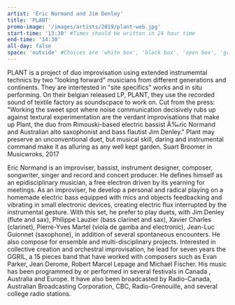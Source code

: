 ```yaml
---
artist: 'Eric Normand and Jim Denley'
title: 'PLANT'
promo-image: '/images/artists/2019/plant-web.jpg'
start-time: '13:30' #Times should be written in 24 hour time
end-time: '14:30'
all-day: false
space: 'outside' #Choices are 'white box', 'black box', 'open box', 'grounds'
---
```

<!-- Description -->
PLANT is a project of duo improvisation using extended instrumemtal technics by two "looking forward" musicians from different generations and continents.
They are intertested in "site specifics" works and in situ performing.
On their belgian released LP, PLANT, they use the recorded sound of textile factory as soundscpace to work on.
Cut from the press: "Working the sweet spot where noise communication decisively rubs up against textural experimentation are the verdant improvisations that make up Plant, the duo from Rimouski-based electric bassist Ã‰ric Normand and Australian alto saxophonist and bass flautist Jim Denley."
Plant may preserve an unconventional duet, but musical skill, daring and instrumental command make it as alluring as any well kept garden. Suart Broomer in Musicwroks, 2017

<!-- Bio -->
Eric Normand is an improviser, bassist, instrument designer, composer, songwriter, singer and record and concert producer. He defines himself as an epidisciplinary musician, a free electron driven by its yearning for meetings.
As an improviser, he develop a personal and radical playing on a homemade electric bass equipped with mics and objects feedbacking and vibrating in small electronic devices, creating electric flux interrupted by the instrumental gesture.
With this set, he prefer to play duets, with Jim Denley (flute and sax), Philippe Lauzier (bass clarinet and sax), Xavier Charles (clarinet), Pierre-Yves Martel (viola de gamba and electronic), Jean-Luc Guionnet (saxophone), in addition of several spontaneous encounters.
He also compose for ensemble and multi-disciplinary projects.
Interested in collective creation and orchestral improvisation, he lead for seven years the GGRIL, a 15 pieces band that have worked with composers such as Evan Parker, Jean Derome, Robert Marcel Lepage and Michael Fischer.
His music has been programmed by or performed in several festivals in Canada , Australia and Europe. It have also been broadcasted by Radio-Canada, Australian Broadcasting Corporation, CBC, Radio-Grenouille, and several college radio stations.

